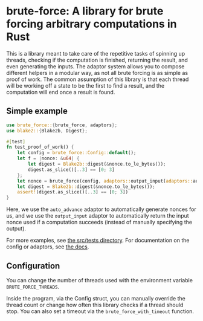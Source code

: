 # brute-force: A library for brute forcing arbitrary computations in Rust

This is a library meant to take care of the repetitive tasks of spinning up
threads, checking if the computation is finished, returning the result, and
even generating the inputs.
The adaptor system allows you to compose different helpers in a modular way,
as not all brute forcing is as simple as proof of work.
The common assumption of this library is that each thread will be working off a
state to be the first to find a result, and the computation will end once a
result is found.

## Simple example

```rust
use brute_force::{brute_force, adaptors};
use blake2::{Blake2b, Digest};

#[test]
fn test_proof_of_work() {
    let config = brute_force::Config::default();
    let f = |nonce: &u64| {
        let digest = Blake2b::digest(&nonce.to_le_bytes());
        digest.as_slice()[..3] == [0; 3]
    };
    let nonce = brute_force(config, adaptors::output_input(adaptors::auto_advance(f)));
    let digest = Blake2b::digest(&nonce.to_le_bytes());
    assert!(digest.as_slice()[..3] == [0; 3])
}
```

Here, we use the `auto_advance` adaptor to automatically generate nonces for us,
and we use the `output_input` adaptor to automatically return the input nonce
used if a computation succeeds (instead of manually specifying the output).

For more examples, see
[the src/tests directory](https://github.com/PlasmaPower/brute-force/tree/master/src/tests).
For documentation on the config or adaptors, see
[the docs](https://docs.rs/brute-force).

## Configuration

You can change the number of threads used with the environment variable
`BRUTE_FORCE_THREADS`.

Inside the program, via the Config struct, you can manually override the thread
count or change how often this library checks if a thread should stop. You can
also set a timeout via the `brute_force_with_timeout` function.
